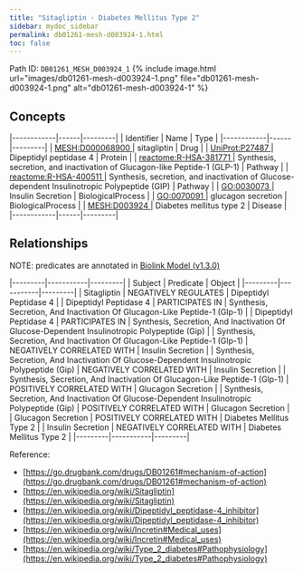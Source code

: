 ```yaml
---
title: "Sitagliptin - Diabetes Mellitus Type 2"
sidebar: mydoc_sidebar
permalink: db01261-mesh-d003924-1.html
toc: false 
---
```



Path ID: `DB01261_MESH_D003924_1`
{% include image.html url="images/db01261-mesh-d003924-1.png" file="db01261-mesh-d003924-1.png" alt="db01261-mesh-d003924-1" %}

## Concepts

|------------|------|---------|
| Identifier | Name | Type    |
|------------|------|---------|
| <a href="https://identifiers.org/MESH:D000068900">MESH:D000068900 </a> | sitagliptin | Drug |
| <a href="https://identifiers.org/UniProt:P27487">UniProt:P27487 </a> | Dipeptidyl peptidase 4 | Protein |
| <a href="https://identifiers.org/reactome:R-HSA-381771">reactome:R-HSA-381771 </a> | Synthesis, secretion, and inactivation of Glucagon-like Peptide-1 (GLP-1) | Pathway |
| <a href="https://identifiers.org/reactome:R-HSA-400511">reactome:R-HSA-400511 </a> | Synthesis, secretion, and inactivation of Glucose-dependent Insulinotropic Polypeptide (GIP) | Pathway |
| <a href="https://identifiers.org/GO:0030073">GO:0030073 </a> | Insulin Secretion | BiologicalProcess |
| <a href="https://identifiers.org/GO:0070091">GO:0070091 </a> | glucagon secretion | BiologicalProcess |
| <a href="https://identifiers.org/MESH:D003924">MESH:D003924 </a> | Diabetes mellitus type 2 | Disease |
|------------|------|---------|

## Relationships


NOTE: predicates are annotated in <a href="https://github.com/biolink/biolink-model/releases/tag/v1.3.0">Biolink Model (v1.3.0)</a>

|---------|-----------|---------|
| Subject | Predicate | Object  |
|---------|-----------|---------|
| Sitagliptin | NEGATIVELY REGULATES | Dipeptidyl Peptidase 4 |
| Dipeptidyl Peptidase 4 | PARTICIPATES IN | Synthesis, Secretion, And Inactivation Of Glucagon-Like Peptide-1 (Glp-1) |
| Dipeptidyl Peptidase 4 | PARTICIPATES IN | Synthesis, Secretion, And Inactivation Of Glucose-Dependent Insulinotropic Polypeptide (Gip) |
| Synthesis, Secretion, And Inactivation Of Glucagon-Like Peptide-1 (Glp-1) | NEGATIVELY CORRELATED WITH | Insulin Secretion |
| Synthesis, Secretion, And Inactivation Of Glucose-Dependent Insulinotropic Polypeptide (Gip) | NEGATIVELY CORRELATED WITH | Insulin Secretion |
| Synthesis, Secretion, And Inactivation Of Glucagon-Like Peptide-1 (Glp-1) | POSITIVELY CORRELATED WITH | Glucagon Secretion |
| Synthesis, Secretion, And Inactivation Of Glucose-Dependent Insulinotropic Polypeptide (Gip) | POSITIVELY CORRELATED WITH | Glucagon Secretion |
| Glucagon Secretion | POSITIVELY CORRELATED WITH | Diabetes Mellitus Type 2 |
| Insulin Secretion | NEGATIVELY CORRELATED WITH | Diabetes Mellitus Type 2 |
|---------|-----------|---------|

Reference: 
  - [https://go.drugbank.com/drugs/DB01261#mechanism-of-action](https://go.drugbank.com/drugs/DB01261#mechanism-of-action)
  - [https://en.wikipedia.org/wiki/Sitagliptin](https://en.wikipedia.org/wiki/Sitagliptin)
  - [https://en.wikipedia.org/wiki/Dipeptidyl_peptidase-4_inhibitor](https://en.wikipedia.org/wiki/Dipeptidyl_peptidase-4_inhibitor)
  - [https://en.wikipedia.org/wiki/Incretin#Medical_uses](https://en.wikipedia.org/wiki/Incretin#Medical_uses)
  - [https://en.wikipedia.org/wiki/Type_2_diabetes#Pathophysiology](https://en.wikipedia.org/wiki/Type_2_diabetes#Pathophysiology)
